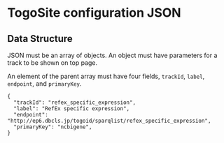 # TogoSite configuration JSON

## Data Structure

JSON must be an array of objects. An object must have parameters for a track to be shown on top page.

An element of the parent array must have four fields, `trackId`, `label`, `endpoint`, and `primaryKey`.

```
{
  "trackId": "refex_specific_expression",
  "label": "RefEx specific expression",
  "endpoint": "http://ep6.dbcls.jp/togoid/sparqlist/refex_specific_expression",
  "primaryKey": "ncbigene",
}
```
